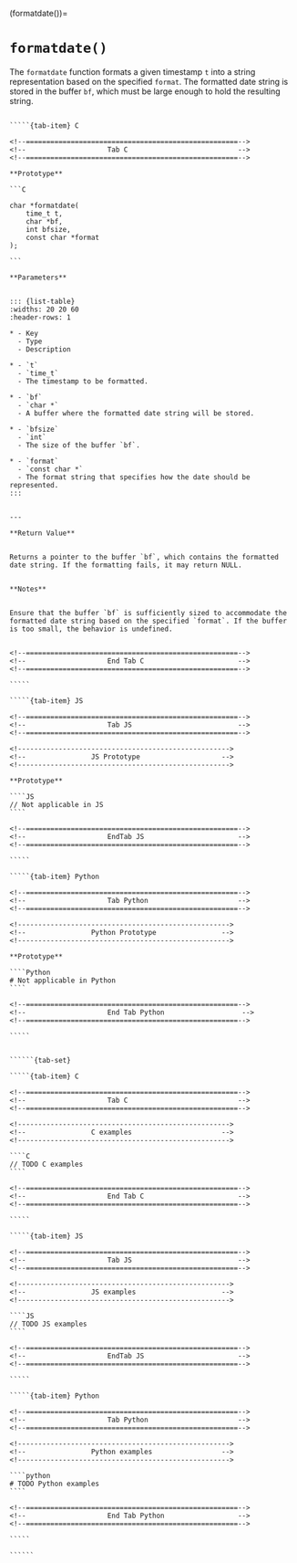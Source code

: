 <!-- ============================================================== -->
(formatdate())=
# `formatdate()`
<!-- ============================================================== -->


The `formatdate` function formats a given timestamp `t` into a string representation based on the specified `format`. The formatted date string is stored in the buffer `bf`, which must be large enough to hold the resulting string.


<!------------------------------------------------------------>
<!--                    Prototypes                          -->
<!------------------------------------------------------------>

``````{tab-set}

`````{tab-item} C

<!--====================================================-->
<!--                    Tab C                           -->
<!--====================================================-->

**Prototype**

```C

char *formatdate(
    time_t t,
    char *bf,
    int bfsize,
    const char *format
);

```

**Parameters**


::: {list-table}
:widths: 20 20 60
:header-rows: 1

* - Key
  - Type
  - Description

* - `t`
  - `time_t`
  - The timestamp to be formatted.

* - `bf`
  - `char *`
  - A buffer where the formatted date string will be stored.

* - `bfsize`
  - `int`
  - The size of the buffer `bf`.

* - `format`
  - `const char *`
  - The format string that specifies how the date should be represented.
:::


---

**Return Value**


Returns a pointer to the buffer `bf`, which contains the formatted date string. If the formatting fails, it may return NULL.


**Notes**


Ensure that the buffer `bf` is sufficiently sized to accommodate the formatted date string based on the specified `format`. If the buffer is too small, the behavior is undefined.


<!--====================================================-->
<!--                    End Tab C                       -->
<!--====================================================-->

`````

`````{tab-item} JS

<!--====================================================-->
<!--                    Tab JS                          -->
<!--====================================================-->

<!---------------------------------------------------->
<!--                JS Prototype                    -->
<!---------------------------------------------------->

**Prototype**

````JS
// Not applicable in JS
````

<!--====================================================-->
<!--                    EndTab JS                       -->
<!--====================================================-->

`````

`````{tab-item} Python

<!--====================================================-->
<!--                    Tab Python                      -->
<!--====================================================-->

<!---------------------------------------------------->
<!--                Python Prototype                -->
<!---------------------------------------------------->

**Prototype**

````Python
# Not applicable in Python
````

<!--====================================================-->
<!--                    End Tab Python                   -->
<!--====================================================-->

`````

``````

<!------------------------------------------------------------>
<!--                    Examples                            -->
<!------------------------------------------------------------>

```````{dropdown} Examples

``````{tab-set}

`````{tab-item} C

<!--====================================================-->
<!--                    Tab C                           -->
<!--====================================================-->

<!---------------------------------------------------->
<!--                C examples                      -->
<!---------------------------------------------------->

````C
// TODO C examples
````

<!--====================================================-->
<!--                    End Tab C                       -->
<!--====================================================-->

`````

`````{tab-item} JS

<!--====================================================-->
<!--                    Tab JS                          -->
<!--====================================================-->

<!---------------------------------------------------->
<!--                JS examples                     -->
<!---------------------------------------------------->

````JS
// TODO JS examples
````

<!--====================================================-->
<!--                    EndTab JS                       -->
<!--====================================================-->

`````

`````{tab-item} Python

<!--====================================================-->
<!--                    Tab Python                      -->
<!--====================================================-->

<!---------------------------------------------------->
<!--                Python examples                 -->
<!---------------------------------------------------->

````python
# TODO Python examples
````

<!--====================================================-->
<!--                    End Tab Python                  -->
<!--====================================================-->

`````

``````

```````

